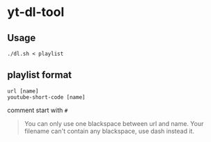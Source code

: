 # yt-dl-tool

## Usage
```
./dl.sh < playlist
```

## playlist format
```
url [name]
youtube-short-code [name]
```
comment start with `#`  
> You can only use one blackspace between url and name.
> Your filename can't contain any blackspace, use dash instead it.

